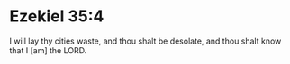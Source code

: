 # Ezekiel 35:4

I will lay thy cities waste, and thou shalt be desolate, and thou shalt know that I [am] the LORD.